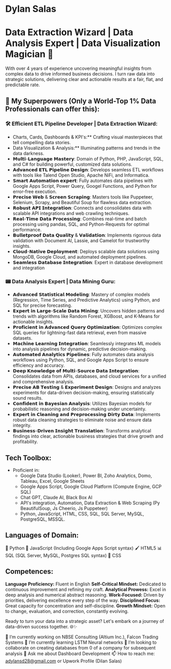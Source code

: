 # Dylan Salas
# Data Extraction Wizard | Data Analysis Expert | Data Visualization Magician 🚀

With over 4 years of experience uncovering meaningful insights from complex data to drive informed business decisions. I turn raw data into strategic solutions, delivering clear and actionable results at a fair, flat, and predictable rate.

## 💪 My Superpowers (Only a World-Top 1% Data Professionals can offer this):
### 🛠️ Efficient ETL Pipeline Developer | Data Extraction Wizard:
-   Charts, Cards, Dashboards & KPI's:** Crafting visual masterpieces that tell compelling data stories.
-   Data Visualization & Analysis:** Illuminating patterns and trends in the data darkness.
-   𝗠𝘂𝗹𝘁𝗶-𝗟𝗮𝗻𝗴𝘂𝗮𝗴𝗲 𝗠𝗮𝘀𝘁𝗲𝗿𝘆: Domain of Python, PHP, JavaScript, SQL, and C# for building powerful, customized data solutions.
-   𝗔𝗱𝘃𝗮𝗻𝗰𝗲𝗱 𝗘𝗧𝗟 𝗣𝗶𝗽𝗲𝗹𝗶𝗻𝗲 𝗗𝗲𝘀𝗶𝗴𝗻: Develops seamless ETL workflows with tools like Talend Open Studio, Apache NiFi, and Informatica.
-   𝗦𝗺𝗮𝗿𝘁 𝗔𝘂𝘁𝗼𝗺𝗮𝘁𝗶𝗼𝗻 𝗲𝘅𝗽𝗲𝗿𝘁: Fully automates data pipelines with Google Apps Script, Power Query, Googel Functions, and Python for error-free execution.
-   𝗣𝗿𝗲𝗰𝗶𝘀𝗲 𝗪𝗲𝗯 & 𝗦𝗰𝗿𝗲𝗲𝗻 𝗦𝗰𝗿𝗮𝗽𝗶𝗻𝗴: Masters tools like Puppeteer, Selenium, Scrapy, and Beautiful Soup for flawless data extraction.
-   𝗥𝗼𝗯𝘂𝘀𝘁 𝗔𝗣𝗜 𝗜𝗻𝘁𝗲𝗴𝗿𝗮𝘁𝗶𝗼𝗻: Connects and consolidates data with scalable API integrations and web crawling techniques.
-   𝗥𝗲𝗮𝗹-𝗧𝗶𝗺𝗲 𝗗𝗮𝘁𝗮 𝗣𝗿𝗼𝗰𝗲𝘀𝘀𝗶𝗻𝗴: Combines real-time and batch processing using pandas, SQL, and Python-Requests for optimal performance.
-   𝗕𝘂𝗹𝗹𝗲𝘁𝗽𝗿𝗼𝗼𝗳 𝗗𝗮𝘁𝗮 𝗤𝘂𝗮𝗹𝗶𝘁𝘆 & 𝗩𝗮𝗹𝗶𝗱𝗮𝘁𝗶𝗼𝗻: Implements rigorous data validation with Document AI, Lassie, and Camelot for trustworthy insights.
-   𝗖𝗹𝗼𝘂𝗱-𝗡𝗮𝘁𝗶𝘃𝗲 𝗗𝗲𝗽𝗹𝗼𝘆𝗺𝗲𝗻𝘁: Deploys scalable data solutions using MongoDB, Google Cloud, and automated deployment pipelines.
-   𝗦𝗲𝗮𝗺𝗹𝗲𝘀𝘀 𝗗𝗮𝘁𝗮𝗯𝗮𝘀𝗲 𝗜𝗻𝘁𝗲𝗴𝗿𝗮𝘁𝗶𝗼𝗻: Expert in database development and integration

### 📟 Data Analysis Expert | Data Mining Guru:
-   𝗔𝗱𝘃𝗮𝗻𝗰𝗲𝗱 𝗦𝘁𝗮𝘁𝗶𝘀𝘁𝗶𝗰𝗮𝗹 𝗠𝗼𝗱𝗲𝗹𝗶𝗻𝗴: Mastery of complex models (Regression, Time Series, and Predictive Analytics) using Python, and SQL for precise forecasting.
-   𝗘𝘅𝗽𝗲𝗿𝘁 𝗶𝗻 𝗟𝗮𝗿𝗴𝗲-𝗦𝗰𝗮𝗹𝗲 𝗗𝗮𝘁𝗮 𝗠𝗶𝗻𝗶𝗻𝗴: Uncovers hidden patterns and trends with algorithms like Random Forest, XGBoost, and K-Means for actionable insights.
-   𝗣𝗿𝗼𝗳𝗶𝗰𝗶𝗲𝗻𝘁 𝗶𝗻 𝗔𝗱𝘃𝗮𝗻𝗰𝗲𝗱 𝗤𝘂𝗲𝗿𝘆 𝗢𝗽𝘁𝗶𝗺𝗶𝘇𝗮𝘁𝗶𝗼𝗻: Optimizes complex SQL queries for lightning-fast data retrieval, even from massive datasets.
-   𝗠𝗮𝗰𝗵𝗶𝗻𝗲 𝗟𝗲𝗮𝗿𝗻𝗶𝗻𝗴 𝗜𝗻𝘁𝗲𝗴𝗿𝗮𝘁𝗶𝗼𝗻: Seamlessly integrates ML models into analysis pipelines for dynamic, predictive decision-making.
-   𝗔𝘂𝘁𝗼𝗺𝗮𝘁𝗲𝗱 𝗔𝗻𝗮𝗹𝘆𝘁𝗶𝗰𝘀 𝗣𝗶𝗽𝗲𝗹𝗶𝗻𝗲𝘀: Fully automates data analysis workflows using Python, SQL, and Google Apps Script to ensure efficiency and accuracy.
-   𝗗𝗲𝗲𝗽 𝗞𝗻𝗼𝘄𝗹𝗲𝗱𝗴𝗲 𝗼𝗳 𝗠𝘂𝗹𝘁𝗶-𝗦𝗼𝘂𝗿𝗰𝗲 𝗗𝗮𝘁𝗮 𝗜𝗻𝘁𝗲𝗴𝗿𝗮𝘁𝗶𝗼𝗻: Consolidates data from APIs, databases, and cloud services for a unified and comprehensive analysis.
-   𝗣𝗿𝗲𝗰𝗶𝘀𝗲 𝗔𝗕 𝗧𝗲𝘀𝘁𝗶𝗻𝗴 & 𝗘𝘅𝗽𝗲𝗿𝗶𝗺𝗲𝗻𝘁 𝗗𝗲𝘀𝗶𝗴𝗻: Designs and analyzes experiments for data-driven decision-making, ensuring statistically sound results.
-   𝗖𝗼𝗻𝗳𝗶𝗱𝗲𝗻𝘁 𝗶𝗻 𝗕𝗮𝘆𝗲𝘀𝗶𝗮𝗻 𝗔𝗻𝗮𝗹𝘆𝘀𝗶𝘀: Utilizes Bayesian models for probabilistic reasoning and decision-making under uncertainty.
-   𝗘𝘅𝗽𝗲𝗿𝘁 𝗶𝗻 𝗖𝗹𝗲𝗮𝗻𝗶𝗻𝗴 𝗮𝗻𝗱 𝗣𝗿𝗲𝗽𝗿𝗼𝗰𝗲𝘀𝘀𝗶𝗻𝗴 𝗗𝗶𝗿𝘁𝘆 𝗗𝗮𝘁𝗮: Implements robust data cleaning strategies to eliminate noise and ensure data integrity.
-   𝗕𝘂𝘀𝗶𝗻𝗲𝘀𝘀-𝗗𝗿𝗶𝘃𝗲𝗻 𝗜𝗻𝘀𝗶𝗴𝗵𝘁 𝗧𝗿𝗮𝗻𝘀𝗹𝗮𝘁𝗶𝗼𝗻: Transforms analytical findings into clear, actionable business strategies that drive growth and profitability.

## Tech Toolbox:
- Proficient in:
  - Google Data Studio (Looker), Power BI, Zoho Analytics, Domo, Tableau, Excel, Google Sheets
  - Google Apps Script, Google Cloud Platform (Compute Engine, GCP SQL)
  - Chat GPT, Claude AI, Black Box AI
  - API's integration, Automation, Data Extraction & Web Scraping (Py BeautifulSoup, Js Cheerio, Js Puppeteer)
  - Python, JavaScript, HTML, CSS, SQL, SQL Server, MySQL, PostgreSQL, MSSQL.

## Languages of Domain:
🐍 Python
🔧 JavaScript (Including Google Apps Script syntax)
🖌️ HTML5
📊 SQL (SQL Server, MySQL, Postgres SQL syntax)
🌈 CSS

## Competences:
**Language Proficiency:** Fluent in English
**Self-Critical Mindset:** Dedicated to continuous improvement and refining my craft.
**Analytical Prowess:** Excel in deep analysis and numerical abstract reasoning.
**Work-Focused:** Driven by priorities, delivering excellence every step of the way.
**Disciplined Focus:** Great capacity for concentration and self-discipline.
**Growth Mindset:** Open to change, evaluation, and correction, constantly evolving.

Ready to turn your data into a strategic asset? Let's embark on a journey of data-driven success together. 🌐✨

🔭 I’m currently working on NBSE Consulting (Altium Inc.), Falcon Trading Systems
🌱 I’m currently learning LSTM Neural networks
👯 I’m looking to collaborate on creating databases from 0 of a company for subsequent analysis
💬 Ask me about Dashboard Development
📫 How to reach me: adylansd28@gmail.com or Upwork Profile (Dilan Salas)
